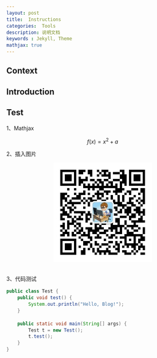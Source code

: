 ```yaml
---
layout: post
title:  Instructions
categories:  Tools
description: 说明文档
keywords : Jekyll, Theme
mathjax: true
---
```


## Context 



## Introduction



## Test

1、Mathjax

$$f(x)=x^2 + a$$

2、插入图片

<div align="center">  <img src="/images/posts/wx/algo.jpg"/>  </div><br>

3、代码测试

```Java
public class Test {
    public void test() {
        System.out.println("Hello, Blog!");
    }
    
    public static void main(String[] args) {
        Test t = new Test();
        t.test();
    }
}
```





